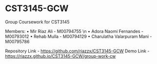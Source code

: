 # CST3145-GCW
Group Coursework for CST3145

Members: 
•	Mir Riaz Ali - M00794755 \n
•	Adora Naomi Fernandes - M00793012
•	Rehab Mulla - M00794129
•	Charulatha Valarpuram Mani - M00795786

Repository Link - https://github.com/riazzx/CST3145-GCW 
Demo Link       - https://riazzx.github.io/CST3145-GCW/group-work-cw

